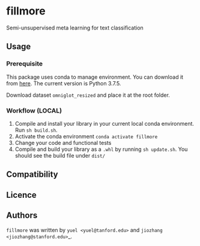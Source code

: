 fillmore
========

Semi-unsupervised meta learning for text classification

## Usage

### Prerequisite

This package uses conda to manage environment. You can download it from [here](https://docs.conda.io/en/latest/miniconda.html). The current version is Python 3.7.5.

Download dataset `omniglot_resized` and place it at the root folder.

### Workflow (LOCAL)

1. Compile and install your library in your current local conda environment. Run `sh build.sh`.
2. Activate the conda environment `conda activate fillmore`
3. Change your code and functional tests
4. Compile and build your library as a `.whl` by running `sh update.sh`. You should see the build file under `dist/` 

## Compatibility

## Licence

## Authors

`fillmore` was written by `yuel <yuel@tanford.edu>` and `jiozhang <jiozhang@stanford.edu>`\_.
